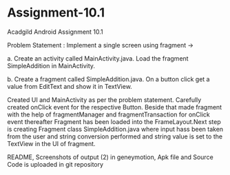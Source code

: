 # Assignment-10.1
Acadgild Android Assignment 10.1

Problem Statement : Implement a single screen using fragment  -> 
                    
a.   Create an activity called MainActivity.java. Load the fragment SimpleAddition in MainActivity. 
                    
b.   Create a fragment called SimpleAddition.java. On a button click get a value from EditText and show it in TextView. 
                    

Created UI and MainActivity as per the problem statement.  Carefully created onClick event for the respective Button.
Beside that made fragment with the help of fragmentManager and fragmentTransaction for onClick event thereafter Fragment has been loaded into the FrameLayout.Next step is creating Fragment class SimpleAddition.java where input hass been taken from the user and string conversion performed and string value is set to the TextView in the UI of fragment.


README, Screenshots of output (2) in geneymotion, Apk file and Source Code is uploaded in git repository
